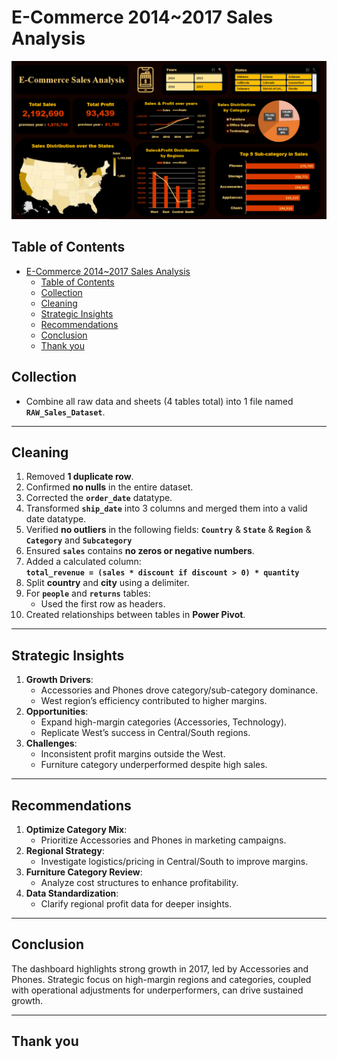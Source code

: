 # E-Commerce 2014~2017 Sales Analysis
  
![Visualization 1](Dashboard.png)


## **Table of Contents**
- [E-Commerce 2014~2017 Sales Analysis](#e-commerce-2014~2017-sales-analysis)
  - [Table of Contents](#table-of-contents)
  - [Collection](#collection)
  - [Cleaning](#cleaning)
  - [Strategic Insights](#strategic-insights)
  - [Recommendations](#recommendations)
  - [Conclusion](#conclusion)
  - [Thank you](#thank-you)

## **Collection**
- Combine all raw data and sheets (4 tables total) into 1 file named **`RAW_Sales_Dataset`**.

---

## **Cleaning**  
1. Removed **1 duplicate row**.  
2. Confirmed **no nulls** in the entire dataset.  
3. Corrected the **`order_date`** datatype.  
4. Transformed **`ship_date`** into 3 columns and merged them into a valid date datatype.  
5. Verified **no outliers** in the following fields:  **`Country`**  & **`State`**  & **`Region`**  & **`Category`**  and **`Subcategory`**  
6. Ensured **`sales`** contains **no zeros or negative numbers**.  
7. Added a calculated column:  
   **`total_revenue = (sales * discount if discount > 0) * quantity`**  
8. Split **country** and **city** using a delimiter.  
9. For **`people`** and **`returns`** tables:  
   - Used the first row as headers.  
10. Created relationships between tables in **Power Pivot**.  

---

## **Strategic Insights**  
1. **Growth Drivers**:  
   - Accessories and Phones drove category/sub-category dominance.  
   - West region’s efficiency contributed to higher margins.  
2. **Opportunities**:  
   - Expand high-margin categories (Accessories, Technology).  
   - Replicate West’s success in Central/South regions.  
3. **Challenges**:  
   - Inconsistent profit margins outside the West.  
   - Furniture category underperformed despite high sales.  

---

## **Recommendations**  
1. **Optimize Category Mix**:  
   - Prioritize Accessories and Phones in marketing campaigns.  
2. **Regional Strategy**:  
   - Investigate logistics/pricing in Central/South to improve margins.  
3. **Furniture Category Review**:  
   - Analyze cost structures to enhance profitability.  
4. **Data Standardization**:  
   - Clarify regional profit data for deeper insights.  

---

## **Conclusion**  
The dashboard highlights strong growth in 2017, led by Accessories and Phones. Strategic focus on high-margin regions and categories, coupled with operational adjustments for underperformers, can drive sustained growth. 

---

## Thank you 

